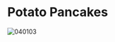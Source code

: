 # Potato Pancakes
![040103](https://user-images.githubusercontent.com/50277379/140747006-b1c382d2-78d0-4728-9b93-c926275e4ef7.jpg)

